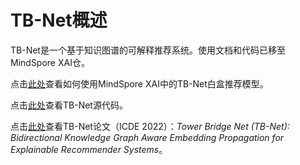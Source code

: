 # TB-Net概述

TB-Net是一个基于知识图谱的可解释推荐系统。使用文档和代码已移至MindSpore XAI仓。

点击[此处](https://www.mindspore.cn/xai/docs/zh-CN/r1.9/using_tbnet.html)查看如何使用MindSpore XAI中的TB-Net白盒推荐模型。

点击[此处](https://gitee.com/mindspore/xai/tree/r1.9/models/whitebox/tbnet)查看TB-Net源代码。

点击[此处](https://ieeexplore.ieee.org/document/9835387)查看TB-Net论文（ICDE 2022）：*Tower Bridge Net (TB-Net): Bidirectional Knowledge Graph Aware Embedding Propagation for Explainable Recommender Systems*。